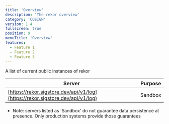 ```yaml
---
title: 'Overview'
description: 'The rekor overview'
category: 'COSIGN'
version: 1.4
fullscreen: true
position: 9
menuTitle: 'Overview'
features:
  - Feature 1
  - Feature 2
  - Feature 3
---
```


A list of current public instances of rekor

| Server                                                               | Purpose |
| -------------------------------------------------------------------- | ------- |
| [https://rekor.sigstore.dev/api/v1/log](https://rekor.sigstore.dev/api/v1/log) | Sandbox |

- Note: servers listed as 'Sandbox' do not guarantee data persistence at presence. Only production systems provide those guarantees